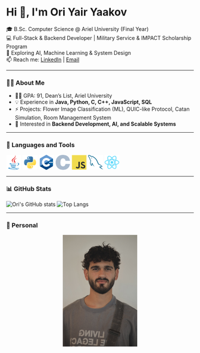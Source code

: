 # Hi 👋, I'm Ori Yair Yaakov  

🎓 B.Sc. Computer Science @ Ariel University (Final Year)  
💻 Full-Stack & Backend Developer | Military Service & IMPACT Scholarship Program  
🌱 Exploring AI, Machine Learning & System Design  
📫 Reach me: [LinkedIn](https://www.linkedin.com/in/yairyaakov/) | [Email](mailto:yair852258@gmail.com)  

---

### 🧑‍💻 About Me
- 👨‍🎓 GPA: 91, Dean’s List, Ariel University  
- 💡 Experience in **Java, Python, C, C++, JavaScript, SQL**  
- ⚡ Projects: Flower Image Classification (ML), QUIC-like Protocol, Catan Simulation, Room Management System  
- 🎯 Interested in **Backend Development, AI, and Scalable Systems**

---

### 🚀 Languages and Tools
<p>
  <img src="https://raw.githubusercontent.com/devicons/devicon/master/icons/java/java-original.svg" width="40"/>
  <img src="https://raw.githubusercontent.com/devicons/devicon/master/icons/python/python-original.svg" width="40"/>
  <img src="https://raw.githubusercontent.com/devicons/devicon/master/icons/cplusplus/cplusplus-original.svg" width="40"/>
  <img src="https://raw.githubusercontent.com/devicons/devicon/master/icons/c/c-original.svg" width="40"/>
  <img src="https://raw.githubusercontent.com/devicons/devicon/master/icons/javascript/javascript-original.svg" width="40"/>
  <img src="https://raw.githubusercontent.com/devicons/devicon/master/icons/mysql/mysql-original.svg" width="40"/>
  <img src="https://raw.githubusercontent.com/devicons/devicon/master/icons/react/react-original.svg" width="40"/>
</p>

---

### 📊 GitHub Stats
![Ori's GitHub stats](https://github-readme-stats.vercel.app/api?username=yairyaakov&show_icons=true&theme=radical)
![Top Langs](https://github-readme-stats.vercel.app/api/top-langs/?username=yairyaakov&layout=compact&theme=radical)


---

### 📸 Personal
<p align="center">
  <img src="facePic.jpg" alt="Ori Yair Yaakov" width="200"/>
</p>


